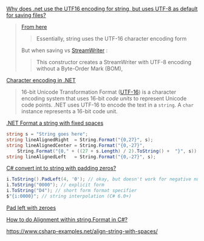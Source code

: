 [Why does .net use the UTF16 encoding for string, but uses UTF-8 as default for saving files?](https://stackoverflow.com/questions/14942092/why-does-net-use-the-utf16-encoding-for-string-but-uses-utf-8-as-default-for-s)

> [From here](http://csharpindepth.com/Articles/General/strings.aspx)
>
> > Essentially, string uses the UTF-16 character encoding form
>
> But when saving vs [StreamWriter](http://msdn.microsoft.com/en-us/library/wtbhzte9.aspx) :
>
> > This constructor creates a StreamWriter with UTF-8 encoding without a Byte-Order Mark (BOM),

[Character encoding in .NET](https://docs.microsoft.com/en-us/dotnet/standard/base-types/character-encoding-introduction)

> 16-bit Unicode Transformation Format ([UTF-16](https://www.unicode.org/faq/utf_bom.html#UTF16)) is a character encoding system that uses 16-bit *code units* to represent Unicode code points. .NET uses UTF-16 to encode the text in a `string`. A `char` instance represents a 16-bit code unit.

[.NET Format a string with fixed spaces](https://stackoverflow.com/questions/644017/net-format-a-string-with-fixed-spaces)

```csharp
string s = "String goes here";
string lineAlignedRight  = String.Format("{0,27}", s);
string lineAlignedCenter = String.Format("{0,-27}",
    String.Format("{0," + ((27 + s.Length) / 2).ToString() +  "}", s));
string lineAlignedLeft   = String.Format("{0,-27}", s);
```

[C# convert int to string with padding zeros?](https://stackoverflow.com/questions/4325267/c-sharp-convert-int-to-string-with-padding-zeros)

```csharp
i.ToString().PadLeft(4, '0'); // okay, but doesn't work for negative numbers
i.ToString("0000"); // explicit form
i.ToString("D4"); // short form format specifier
$"{i:0000}"; // string interpolation (C# 6.0+)
```

[Pad left with zeroes](https://stackoverflow.com/questions/11901395/pad-left-with-zeroes)

[How to do Alignment within string.Format in C#?](https://stackoverflow.com/questions/4579506/how-to-do-alignment-within-string-format-in-c)

https://www.csharp-examples.net/align-string-with-spaces/
